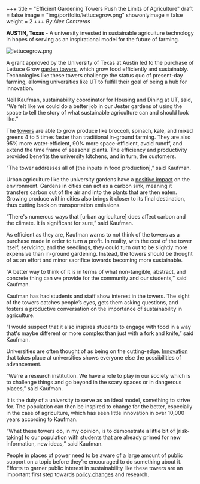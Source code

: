 +++
title = "Efficient Gardening Towers Push the Limits of Agriculture"
draft = false
image = "img/portfolio/lettucegrow.png"
showonlyimage = false
weight = 2
+++
*By Alex Contreras*

**AUSTIN, Texas** - A university invested in sustainable agriculture technology in hopes of serving as an inspirational model for the future of farming.

<!--more-->

![lettucegrow.png](/img/portfolio/lettucegrow.png)

A grant approved by the University of Texas at Austin led to the purchase of Lettuce Grow [garden towers](https://lettucegrow.com/), which grow food efficiently and sustainably. Technologies like these towers challenge the status quo of present-day farming, allowing universities like UT to fulfill their goal of being a hub for innovation.

Neil Kaufman, sustainability coordinator for Housing and Dining at UT, said, “We felt like we could do a better job in our Jester gardens of using the space to tell the story of what sustainable agriculture can and should look like.”

The [towers](https://www.lettucegrow.com/the-farmstand) are able to grow produce like broccoli, spinach, kale, and mixed greens 4 to 5 times faster than traditional in-ground farming. They are also 95% more water-efficient, 90% more space-efficient, avoid runoff, and extend the time frame of seasonal plants. The efficiency and productivity provided benefits the university kitchens, and in turn, the customers.

“The tower addresses all of [the inputs in food production],” said Kaufman.

Urban agriculture like the university gardens have a [positive impact](https://www.theecologycenter.org/10-ways-urban-farms-benefit-the-community/) on the environment. Gardens in cities can act as a carbon sink, meaning it transfers carbon out of the air and into the plants that are then eaten. Growing produce within cities also brings it closer to its final destination, thus cutting back on transportation emissions.

“There's numerous ways that [urban agriculture] does affect carbon and the climate. It is significant for sure,” said Kaufman.

As efficient as they are, Kaufman warns to not think of the towers as a purchase made in order to turn a profit. In reality, with the cost of the tower itself, servicing, and the seedlings, they could turn out to be slightly more expensive than in-ground gardening. Instead, the towers should be thought of as an effort and minor sacrifice towards becoming more sustainable.

“A better way to think of it is in terms of what non-tangible, abstract, and concrete thing can we provide for the community and our students,” said Kaufman.

Kaufman has had students and staff show interest in the towers. The sight of the towers catches people’s eyes, gets them asking questions, and fosters a productive conversation on the importance of sustainability in agriculture.

“I would suspect that it also inspires students to engage with food in a way that's maybe different or more complex than just with a fork and knife,” said Kaufman.

Universities are often thought of as being on the cutting-edge. [Innovation](https://www.weforum.org/agenda/2018/01/4-ways-universities-are-driving-innovation/) that takes place at universities shows everyone else the possibilities of advancement.

“We're a research institution. We have a role to play in our society which is to challenge things and go beyond in the scary spaces or in dangerous places,” said Kaufman.

It is the duty of a university to serve as an ideal model, something to strive for. The population can then be inspired to change for the better, especially in the case of agriculture, which has seen little innovation in over 10,000 years according to Kaufman.

“What these towers do, in my opinion, is to demonstrate a little bit of [risk-taking] to our population with students that are already primed for new information, new ideas,” said Kaufman.

People in places of power need to be aware of a large amount of public support on a topic before they’re encouraged to do something about it. Efforts to garner public interest in sustainability like these towers are an important first step towards [policy changes](https://www.agrilinks.org/post/how-policy-change-happens) and research.


